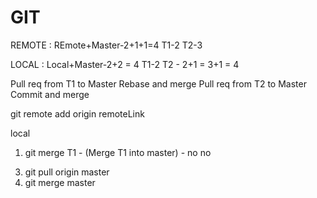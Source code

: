 # GIT 


REMOTE :             REmote+Master-2+1+1=4      T1-2     T2-3


LOCAL  :             Local+Master-2+2 = 4     T1-2     T2 - 2+1 = 3+1 = 4

Pull req from T1 to Master
Rebase and merge 
Pull req from T2 to Master
Commit and merge

git remote add origin remoteLink

local 

1. git merge T1 - (Merge T1 into master) - no no
<!-- 2. git merge T2  -->
3. git pull origin master
4. git merge master
